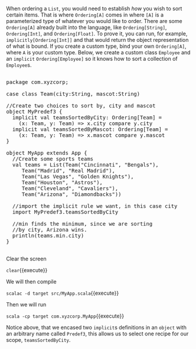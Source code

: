 When ordering a `List`, you would need to establish _how_ you wish to sort certain items. That is where `Ordering[A]` comes in where `[A]` is a parameterized type of whatever you would like to order.  There are some `Ordering[A]` already built into the language, like `Ordering[String]`, `Ordering[Int]`,  and `Ordering[Float]`. To prove it, you can run, for example, `implicitly[Ordering[Int]]` and that would return the object representation of what is bound.  If you create a custom type, bind your own `Ordering[A]`, where `A` is your custom type. Below, we create a custom class `Employee` and an `implicit` `Ordering[Employee]` so it knows how to sort a collection of `Employee`s.

<pre class="file" data-filename="src/MyApp.scala" data-target="replace">

package com.xyzcorp;

case class Team(city:String, mascot:String)

//Create two choices to sort by, city and mascot
object MyPredef3 {
  implicit val teamsSortedByCity: Ordering[Team] =
    (x: Team, y: Team) => x.city compare y.city
  implicit val teamsSortedByMascot: Ordering[Team] =
    (x: Team, y: Team) => x.mascot compare y.mascot
}

object MyApp extends App {
  //Create some sports teams
  val teams = List(Team("Cincinnati", "Bengals"),
     Team("Madrid", "Real Madrid"),
     Team("Las Vegas", "Golden Knights"),
     Team("Houston", "Astros"),
     Team("Cleveland", "Cavaliers"),
     Team("Arizona", "Diamondbacks"))

  //import the implicit rule we want, in this case city
  import MyPredef3.teamsSortedByCity

  //min finds the minimum, since we are sorting
  //by city, Arizona wins.
  println(teams.min.city)
}

</pre>

Clear the screen

`clear`{{execute}}

We will then compile

`scalac -d target src/MyApp.scala`{{execute}}

Then we will run

`scala -cp target com.xyzcorp.MyApp`{{execute}}

Notice above, that we encased two `implicit`s definitions in an `object` with an arbitrary name called `Predef3`, this allows us to select one recipe for our scope, `teamsSortedByCity`.
